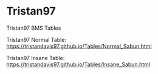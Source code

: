# Tristan97
Tristan97 BMS Tables

Tristan97 Normal Table:
https://tristandavis97.github.io/Tables/Normal_Sabun.html

Tristan97 Insane Table:
https://tristandavis97.github.io/Tables/Insane_Sabun.html

